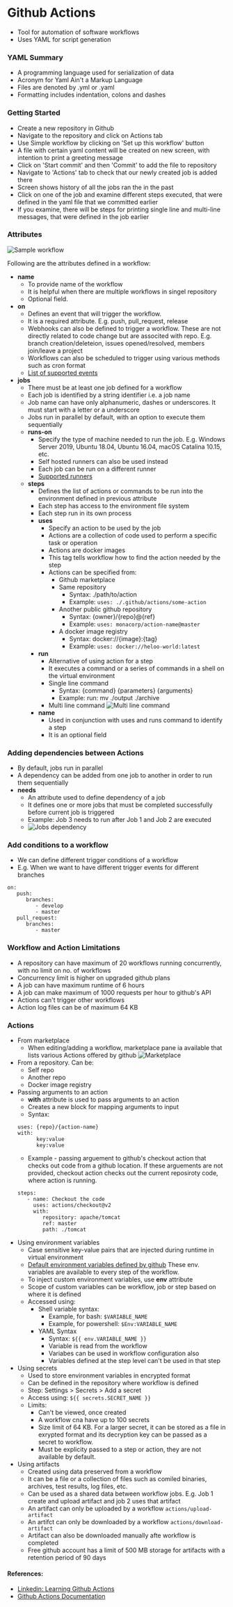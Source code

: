 # Github Actions
- Tool for automation of software workflows
- Uses YAML for script generation

### YAML Summary
- A programming language used for serialization of data
- Acronym for Yaml Ain't a Markup Language
- Files are denoted by .yml or .yaml
- Formatting includes indentation, colons and dashes

### Getting Started
- Create a new repository in Github
- Navigate to the repository and click on Actions tab
- Use Simple workflow by clicking on 'Set up this workflow' button
- A file with certain yaml content will be created on new screen, with intention to print a greeting message
- Click on 'Start commit' and then 'Commit' to add the file to repository
- Navigate to 'Actions' tab to check that our newly created job is added there
- Screen shows history of all the jobs ran the in the past
- Click on one of the job and examine different steps executed, that were defined in the yaml file that we committed earlier
- If you examine, there will be steps for printing single line and multi-line messages, that were defined in the job earlier

### Attributes
![Sample workflow](https://github.com/akashkj/learning-notes/blob/github-actions/sample_workflow.png)

Following are the attributes defined in a workflow:
- **name** 
  - To provide name of the workflow
  - It is helpful when there are multiple workflows in singel repository
  - Optional field.
- **on** 
  - Defines an event that will trigger the workflow. 
  - It is a required attribute. E.g. push, pull_request, release
  - Webhooks can also be defined to trigger a workflow. These are not directly related to code change but are associted with repo. E.g. branch creation/deleteion, issues opened/resolved, members join/leave a project
  - Workflows can also be scheduled to trigger using various methods such as cron format
  - [List of supported events](https://docs.github.com/en/free-pro-team@latest/actions/reference/events-that-trigger-workflows)
- **jobs** 
  - There must be at least one job defined for a workflow
  - Each job is identified by a string identifier i.e. a job name
  - Job name can have only alphanumeric, dashes or underscores. It must start with a letter or a underscore
  - Jobs run in parallel by default, with an option to execute them sequentially
  - **runs-on** 
    - Specify the type of machine needed to run the job. E.g. Windows Server 2019, Ubuntu 18.04, Ubuntu 16.04, macOS Catalina 10.15, etc.
    - Self hosted runners can also be used instead
    - Each job can be run on a different runner
    - [Supported runners](https://docs.github.com/en/free-pro-team@latest/actions/reference/specifications-for-github-hosted-runners#supported-runners-and-hardware-resources)
  - **steps**
    - Defines the list of actions or commands to be run into the environment defined in previous attribute
    - Each step has access to the environment file system
    - Each step run in its own process
    - **uses**
      - Specify an action to be used by the job
      - Actions are a collection of code used to perform a specific task or operation
      - Actions are docker images
      - This tag tells workflow how to find the action needed by the step
      - Actions can be specified from:
        - Github marketplace
        - Same repository
          - Syntax: ./path/to/action
          - Example: ```uses: ./.github/actions/some-action```
        - Another public github repository
          - Syntax: {owner}/{repo}@{ref}
          - Example: ```uses: monacorp/action-name@master```
        - A docker image registry
          - Syntax: docker://{image}:{tag}
          - Example: ```uses: docker://heloo-world:latest```
    - **run**
      - Alternative of using action for a step
      - It executes a command or a series of commands in a shell on the virtual environment
      - Single line command
        - Syntax: {command} {parameters} {arguments}
        - Example: run: mv ./output ./archive
      - Multi line command
      ![Multi line command](https://github.com/akashkj/learning-notes/blob/github-actions/command.png)
    - **name**
      - Used in conjunction with uses and runs command to identify a step
      - It is an optional field
  

### Adding dependencies between Actions
- By default, jobs run in parallel
- A dependency can be added from one job to another in order to run them sequentially
- **needs**
  - An attribute used to define dependency of a job
  - It defines one or more jobs that must be completed successfully before current job is triggered
  - Example: Job 3 needs to run after Job 1 and Job 2 are executed
  - ![Jobs dependency](https://github.com/akashkj/learning-notes/blob/github-actions/jobs.png)
  
### Add conditions to a workflow
- We can define different trigger conditions of a workflow
- E.g. When we want to have different trigger events for different branches
```
on:
   push:
      branches:
         - develop
         - master
   pull_request:
      branches:
         - master
```


### Workflow and Action Limitations
- A repository can have maximum of 20 workflows running concurrently, with no limit on no. of workflows
- Concurrency limit is higher on upgraded github plans
- A job can have maximum runtime of 6 hours
- A job can make maximum of 1000 requests per hour to github's API
- Actions can't trigger other workflows
- Action log files can be of maximum 64 KB


### Actions
- From marketplace
  - When editing/adding a workflow, marketplace pane ia available that lists various Actions offered by github
  ![Marketplace](https://github.com/akashkj/learning-notes/blob/github-actions/images/marketplace.png)
- From a repository. Can be:
  - Self repo
  - Another repo
  - Docker image registry
- Passing arguments to an action
  - **with** attribute is used to pass arguments to an action
  - Creates a new block for mapping arguments to input
  - Syntax:
  ```
  uses: {repo}/{action-name}
  with:
        key:value
        key:value
  ```
  - Example - passing arguement to github's checkout action that checks out code from a github location. If these arguements are not provided, checkout action checks out the current reposiroty code, where action is running.
  ```
  steps:
     - name: Checkout the code
       uses: actions/checkout@v2
       with:
          repository: apache/tomcat
          ref: master
          path: ./tomcat
  ```
- Using environment variables
  - Case sensitive key-value pairs that are injected during runtime in virtual environment
  - [Default environment variables defined by github](https://docs.github.com/en/free-pro-team@latest/actions/reference/environment-variables#default-environment-variables) These env. variables are available to every step of the workflow.
  - To inject custom environment variables, use **env** attribute
  - Scope of custom variables can be workflow, job or step based on where it is defined
  - Accessed using:
    - Shell variable syntax:
      - Example, for bash: ```$VARIABLE_NAME```
      - Example, for powershell: ```$Env:VARIABLE_NAME```
    - YAML Syntax
      - Syntax: ```${{ env.VARIABLE_NAME }}```
      - Variable is read from the workflow
      - Variabes can be used in workflow configuration also
      - Variables defined at the step level can't be used in that step
- Using secrets
  - Used to store environment variables in encrypted format
  - Can be defined in the repository where workflow is defined
  - Step: Settings > Secrets > Add a secret
  - Access using: ```${{ secrets.SECRET_NAME }}```
  - Limits:
    - Can't be viewed, once created
    - A workflow cna have up to 100 secrets
    - Size limit of 64 KB. For a larger secret, it can be stored as a file in exrypted format and its decryption key can be passed as a secret to workflow.
    - Must be explicity passed to a step or action, they are not available by default.
- Using artifacts
  - Created using data preserved from a workflow
  - It can be a file or a collection of files such as comiled binaries, archives, test results, log files, etc.
  - Can be used as a shared data between workflow jobs. E.g. Job 1 create and upload artifact and job 2 uses that artifact
  - An artifact can only be uploaded by a workflow ```actions/upload-artifact```
  - An artifct can only be downloaded by a workflow ```actions/download-artifact```
  - Artifact can also be downloaded manually afte workflow is completed
  - Free github account has a limit of 500 MB storage for artifacts with a retention period of 90 days



#### References: 
- [Linkedin: Learning Github Actions](https://www.linkedin.com/learning/learning-github-actions-2)
- [Github Actions Documentation](https://docs.github.com/en/free-pro-team@latest/actions)
